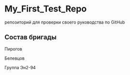# My_First_Test_Repo
репозиторий для проверки своего руководства по GitHub

## Состав бригады
Пирогов

Белевцов

Группа Эн2-94
